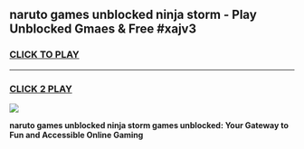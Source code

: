 
## naruto games unblocked ninja storm - Play Unblocked Gmaes & Free #xajv3
<h3>
<a href="https://news.freeplayer.one?title=naruto_games_unblocked_ninja_storm&ref=26F">CLICK TO PLAY</a></h3>
<hr>

<h3>
<a href="https://news.freeplayer.one?title=naruto_games_unblocked_ninja_storm&ref=26F">CLICK 2 PLAY</a>
  
</h3>

<a href="https://news.freeplayer.one?title=naruto_games_unblocked_ninja_storm&ref=26F/"><img src="https://clearcache.store/games.png"></a>


**naruto games unblocked ninja storm games unblocked: Your Gateway to Fun and Accessible Online Gaming**

